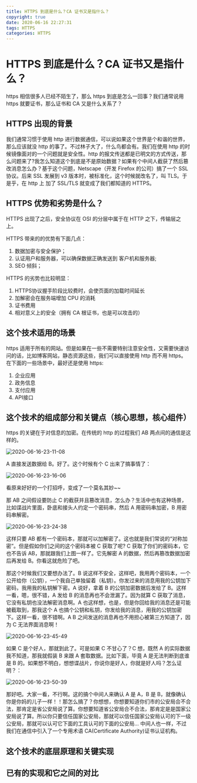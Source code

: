 ```yaml
---
title: HTTPS 到底是什么？CA 证书又是指什么？
copyright: true
date: 2020-06-16 22:27:31
tags: HTTPS
categories: HTTPS
---
```


# HTTPS 到底是什么？CA 证书又是指什么？

https 相信很多人已经不陌生了，那么 https 到底是怎么一回事？我们通常说用 https 就要证书，那么证书和 CA 又是什么关系了？

<!-- 这个技术出现的背景、初衷和要达到什么样的目标或是要解决什么样的问题？-->
## HTTPS 出现的背景 

我们通常习惯于使用 http 进行数据通信，可以说如果这个世界是个和谐的世界，那么应该就没 http 的事了。不过林子大了，什么鸟都会有。我们在使用 http 的时候镜像面对的一个问题就是安全性。http 的报文传送都是已明文的方式传送，那么问题来了?我怎么知道这个到底是不是原始数据？如果有个中间人截获了然后篡改消息怎么办？基于这个问题，Netscape（开发 Firefox 的公司）搞了一个 SSL 协议。后来 SSL 发展到 v3 版本时，被标准化，这个时候就改名了，叫 TLS。于是乎，在 http 上 加了 SSL/TLS 就变成了我们都知道的 HTTPS。

<!-- 这个技术的优势和劣势分别是什么，或者说，这个技术的 trade-off （要什么不要什么）是什么 -->
## HTTPS 优势和劣势是什么？

HTTPS 出现了之后，安全协议在 OSI 的分层中属于在 HTTP 之下，传输层之上。

HTTPS 带来的的优势有下面几点：
1. 数据加密与安全保护；
2. 认证用户和服务器，可以确保数据正确发送到 客户机和服务器;
3. SEO 倾斜；

HTTPS 的劣势也比较明显：
1. HTTPS协议握手阶段比较费时，会使页面的加载时间延长 
2. 加解密会在服务端增加 CPU 的消耗 
3. 证书费用 
4. 相对意义上的安全（拥有 CA 根证书，也是可以攻击的）

## 这个技术适用的场景

https 适用于所有的网站。但是如果在一些不需要特别注意安全性，又需要快速访问的话，比如博客网站，静态资源这些，我们可以直接使用 http 而不用 https。在下面的一些场景中，最好还是使用 https:

1. 企业应用 
2. 政务信息 
3. 支付应用 
4. API接口

## 这个技术的组成部分和关键点（核心思想，核心组件）

https 的关键在于对信息的加密。在传统的 http 的过程我们 AB 两点间的通信是这样的。

![2020-06-16-23-11-08](/images/qiniu/2020-06-16-23-11-08.png)

A 直接发送数据给 B。好了。这个时候有个 C 出来了搞事情了：

![2020-06-16-23-16-06](/images/qiniu/2020-06-16-23-16-06.png)

看原来好好的一个打招呼，变成了一个莫名其妙~~

那 AB 之间假设要防止 C 的截获并且篡改消息，怎么办？生活中也有这种场景，比如谍战片里面，卧底和接头人约定一个密码串，然后 A 用密码串加密，B 用密码串解密。

![2020-06-16-23-24-38](/images/qiniu/2020-06-16-23-24-38.png)

这样只要 AB 都有一个密码本，那就可以加解密了。这也就是我们常说的“对称加密”。但是假如你们之间的这个密码本被 C 获取了呢?  C 获取了你们的密码本，它也不告诉 AB，那就跟我们上图一样了。它先解密 A 的数据，然后再篡改数据加密后再发给 B。你看这就危险了吧。

那这个时候我们又要想办法了。B 说这样不安全，这样吧，我用两个密码本，一个公开给你（公钥），一个我自己单独留着（私钥）。你发过来的消息用我的公钥加下密码，我用我的私钥解下密。A 说好，拿着 B 的公钥加密数据后发给了 B。这样一看，嗯，很不错，A 发给 B 的消息再也不会泄漏了。因为就算 C 获取了消息，它没有私钥也没法解密消息啊。A 也这样想，也是，但是你回给我的消息还是可能被截取到，那我这个 A 也搞个公钥和私钥，你发给我的消息，用我的公钥加密下。这样一看，很不错啊。A B 之间发送的消息再也不用担心被第三方知道了，因为 C 无法界面消息啊！

![2020-06-16-23-45-49](/images/qiniu/2020-06-16-23-45-49.png)

如果 C 是个好人，那就到此了。可是如果 C 不甘心了？C 想，既然 A 的实际数据我不知道，那我就假装 B 来跟 A 套取数据。比如下面，毕竟 A 是无法判断到底谁是 B 的。如果想不明白，想想谍战片，你说你是好人，你就是好人吗？怎么证明？：

![2020-06-16-23-50-39](/images/qiniu/2020-06-16-23-50-39.png)

那好吧。大家一看，不行啊。这的搞个中间人来确认 A 是 A，B 是 B，就像确认你是你妈的儿子一样！！那怎么搞了？你想想，你想要知道你们市的公安局合不合法，那肯定是省公安局说了算。你想要知道省公安局合不合法，那肯定是是国家公安局说了算。所以你只要信任国家公安局，那就可以信任国家公安局认可的下一级公安局，那就可以认可它下面的工具认可的下面的公安局... 中间人也一样，不过我们在通信中引入了一个专用术语 CA(Certificate Authority)证书认证机构。


## 这个技术的底层原理和关键实现

## 已有的实现和它之间的对比